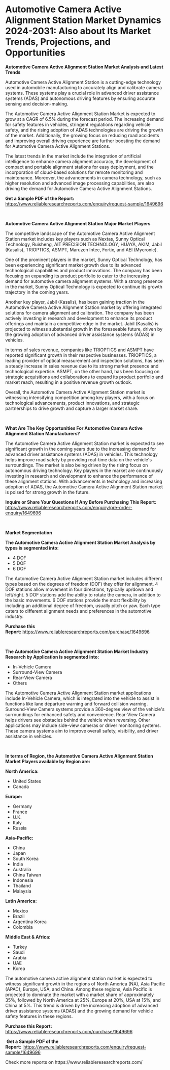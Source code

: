 <p><h1>Automotive Camera Active Alignment Station Market Dynamics 2024-2031: Also about Its Market Trends, Projections, and Opportunities</h1></p><p><strong>Automotive Camera Active Alignment Station Market Analysis and Latest Trends</strong></p>
<p><p>Automotive Camera Active Alignment Station is a cutting-edge technology used in automobile manufacturing to accurately align and calibrate camera systems. These systems play a crucial role in advanced driver assistance systems (ADAS) and autonomous driving features by ensuring accurate sensing and decision-making. </p><p>The Automotive Camera Active Alignment Station Market is expected to grow at a CAGR of 6.5% during the forecast period. The increasing demand for safety features in vehicles, stringent regulations regarding vehicle safety, and the rising adoption of ADAS technologies are driving the growth of the market. Additionally, the growing focus on reducing road accidents and improving overall driving experience are further boosting the demand for Automotive Camera Active Alignment Stations.</p><p>The latest trends in the market include the integration of artificial intelligence to enhance camera alignment accuracy, the development of compact and portable alignment stations for easy deployment, and the incorporation of cloud-based solutions for remote monitoring and maintenance. Moreover, the advancements in camera technology, such as higher resolution and advanced image processing capabilities, are also driving the demand for Automotive Camera Active Alignment Stations.</p></p>
<p><strong>Get a Sample PDF of the Report:&nbsp;</strong> <a href="https://www.reliableresearchreports.com/enquiry/request-sample/1649696">https://www.reliableresearchreports.com/enquiry/request-sample/1649696</a></p>
<p>&nbsp;</p>
<p><strong>Automotive Camera Active Alignment Station Major Market Players</strong></p>
<p><p>The competitive landscape of the Automotive Camera Active Alignment Station market includes key players such as Nextas, Sunny Optical Technology, Ruisheng, AIT PRECISION TECHNOLOGY, HUAYA, AKIM, Jabil (Kasalis), TRIOPTICS, ASMPT, Maruzen Intec, Fortix, and AEI (Mycronic).</p><p>One of the prominent players in the market, Sunny Optical Technology, has been experiencing significant market growth due to its advanced technological capabilities and product innovations. The company has been focusing on expanding its product portfolio to cater to the increasing demand for automotive camera alignment systems. With a strong presence in the market, Sunny Optical Technology is expected to continue its growth trajectory in the coming years.</p><p>Another key player, Jabil (Kasalis), has been gaining traction in the Automotive Camera Active Alignment Station market by offering integrated solutions for camera alignment and calibration. The company has been actively investing in research and development to enhance its product offerings and maintain a competitive edge in the market. Jabil (Kasalis) is projected to witness substantial growth in the foreseeable future, driven by the growing adoption of advanced driver assistance systems (ADAS) in vehicles.</p><p>In terms of sales revenue, companies like TRIOPTICS and ASMPT have reported significant growth in their respective businesses. TRIOPTICS, a leading provider of optical measurement and inspection solutions, has seen a steady increase in sales revenue due to its strong market presence and technological expertise. ASMPT, on the other hand, has been focusing on strategic acquisitions and collaborations to expand its product portfolio and market reach, resulting in a positive revenue growth outlook.</p><p>Overall, the Automotive Camera Active Alignment Station market is witnessing intensifying competition among key players, with a focus on technological advancements, product innovations, and strategic partnerships to drive growth and capture a larger market share.</p></p>
<p>&nbsp;</p>
<p><strong>What Are The Key Opportunities For Automotive Camera Active Alignment Station Manufacturers?</strong></p>
<p><p>The Automotive Camera Active Alignment Station market is expected to see significant growth in the coming years due to the increasing demand for advanced driver assistance systems (ADAS) in vehicles. This technology helps improve road safety by providing real-time data on the vehicle's surroundings. The market is also being driven by the rising focus on autonomous driving technology. Key players in the market are continuously investing in research and development to enhance the performance of these alignment stations. With advancements in technology and increasing adoption of ADAS, the Automotive Camera Active Alignment Station market is poised for strong growth in the future.</p></p>
<p><strong>Inquire or Share Your Questions If Any Before Purchasing This Report:</strong> <a href="https://www.reliableresearchreports.com/enquiry/pre-order-enquiry/1649696">https://www.reliableresearchreports.com/enquiry/pre-order-enquiry/1649696</a></p>
<p>&nbsp;</p>
<p><strong>Market Segmentation</strong></p>
<p><strong>The Automotive Camera Active Alignment Station Market Analysis by types is segmented into:</strong></p>
<p><ul><li>4 DOF</li><li>5 DOF</li><li>6 DOF</li></ul></p>
<p><p>The Automotive Camera Active Alignment Station market includes different types based on the degrees of freedom (DOF) they offer for alignment. 4 DOF stations allow movement in four directions, typically up/down and left/right. 5 DOF stations add the ability to rotate the camera, in addition to the basic movements. 6 DOF stations provide the most flexibility by including an additional degree of freedom, usually pitch or yaw. Each type caters to different alignment needs and preferences in the automotive industry.</p></p>
<p><strong>Purchase this Report:&nbsp;</strong><a href="https://www.reliableresearchreports.com/purchase/1649696">https://www.reliableresearchreports.com/purchase/1649696</a></p>
<p>&nbsp;</p>
<p><strong>The Automotive Camera Active Alignment Station Market Industry Research by Application is segmented into:</strong></p>
<p><ul><li>In-Vehicle Camera</li><li>Surround-View Camera</li><li>Rear-View Camera</li><li>Others</li></ul></p>
<p><p>The Automotive Camera Active Alignment Station market applications include In-Vehicle Camera, which is integrated into the vehicle to assist in functions like lane departure warning and forward collision warning. Surround-View Camera systems provide a 360-degree view of the vehicle's surroundings for enhanced safety and convenience. Rear-View Camera helps drivers see obstacles behind the vehicle when reversing. Other applications may include side-view cameras or driver monitoring systems. These camera systems aim to improve overall safety, visibility, and driver assistance in vehicles.</p></p>
<p>&nbsp;</p>
<p><strong>In terms of Region, the Automotive Camera Active Alignment Station Market Players available by Region are:</strong></p>
<p>
    <p> <strong> North America: </strong>
        <ul>
            <li>United States</li>
            <li>Canada</li>
        </ul>
        </p> 
    <p> <strong> Europe: </strong>
        <ul>
            <li>Germany</li>
            <li>France</li>
            <li>U.K.</li>
            <li>Italy</li>
            <li>Russia</li>
        </ul>
        </p> 
    <p> <strong> Asia-Pacific: </strong>
        <ul>
            <li>China</li>
            <li>Japan</li>
            <li>South Korea</li>
            <li>India</li>
            <li>Australia</li>
            <li>China Taiwan</li>
            <li>Indonesia</li>
            <li>Thailand</li>
            <li>Malaysia</li>
        </ul>
        </p> 
    <p> <strong> Latin America: </strong>
        <ul>
            <li>Mexico</li>
            <li>Brazil</li>
            <li>Argentina Korea</li>
            <li>Colombia</li>
        </ul>
        </p> 
    <p> <strong> Middle East & Africa: </strong>
        <ul>
            <li>Turkey</li>
            <li>Saudi</li>
            <li>Arabia</li>
            <li>UAE</li>
            <li>Korea</li>
        </ul>
    </p>
    </p>
<p><p>The automotive camera active alignment station market is expected to witness significant growth in the regions of North America (NA), Asia Pacific (APAC), Europe, USA, and China. Among these regions, Asia Pacific is projected to dominate the market with a market share of approximately 35%, followed by North America at 25%, Europe at 20%, USA at 15%, and China at 5%. This trend is driven by the increasing adoption of advanced driver assistance systems (ADAS) and the growing demand for vehicle safety features in these regions.</p></p>
<p><strong>Purchase this Report: </strong><a href="https://www.reliableresearchreports.com/purchase/1649696">https://www.reliableresearchreports.com/purchase/1649696</a></p>
<p>&nbsp;<strong>Get a Sample PDF of the Report:&nbsp;&nbsp;</strong><a href="https://www.reliableresearchreports.com/enquiry/request-sample/1649696">https://www.reliableresearchreports.com/enquiry/request-sample/1649696</a></p>
<p><strong></strong></p>
<p>Check more reports on https://www.reliableresearchreports.com/</p>